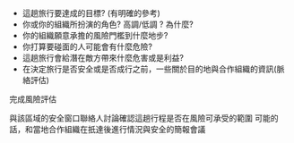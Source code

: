 [Title]: # (策略問題)
[Order]: # (0)

* 這趟旅行要達成的目標? (有明確的參考)
* 你或你的組織所扮演的角色? 高調/低調 ? 為什麼?
* 你的組織願意承擔的風險門檻到什麼地步?
* 你打算要碰面的人可能會有什麼危險?
* 這趟旅行會給潛在敵方帶來什麼危害或是利益? 
* 在決定旅行是否安全或是否成行之前，一些關於目的地與合作組織的資訊(脈絡評估)

完成風險評估

與該區域的安全窗口聯絡人討論確認這趟行程是否在風險可承受的範圍
可能的話，和當地合作組織在扺達後進行情況與安全的簡報會議